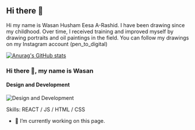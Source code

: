## Hi there 👋

Hi my name is Wasan Husham Eesa A-Rashid. I have been drawing since my childhood. Over time, I received training and improved myself by drawing portraits and oil paintings in the field. You can follow my drawings on my Instagram account (pen_to_digital)

[![Anurag's GitHub stats](https://github-readme-stats.vercel.app/api?username=Wasan)](https://github.com/anuraghazra/github-readme-stats)

### Hi there 👋, my name is Wasan
#### Design and Development
![Design and Development](https://www.youtube.com/@Lina.Art.Design)


Skills:  REACT / JS / HTML / CSS

- 🔭 I’m currently working on this page. 
